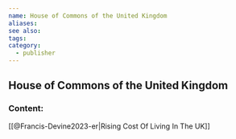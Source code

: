 ```yaml
---
name: House of Commons of the United Kingdom
aliases:
see also:
tags:
category:
  - publisher
---
```


## House of Commons of the United Kingdom

### Content:
[[@Francis-Devine2023-er|Rising Cost Of Living In The UK]]